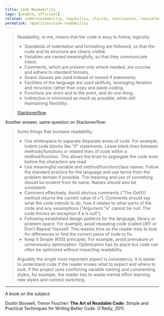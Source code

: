 ```yaml
---
title: Code Readability
tags: [usable, efficient]
related: understandability, legibility, clarity, conciseness, consistency, readability
permalink: /qualities/code-readability
---
```


>Readability, to me, means that the code is easy to follow, logically.
>
>* Standards of indentation and formatting are followed, so that the code and its structure are clearly visible.
>* Variables are named meaningfully, so that they communicate intent.
>* Comments, which are present only where needed, are concise and adhere to standard formats.
>* Guard clauses are used instead of nested if statements.
>* Facilities of the language are used skillfully, leveraging iteration and recursion rather than copy and paste coding.
>* Functions are short and to the point, and do one thing.
>* Indirection is minimized as much as possible, while still maintaining flexibility.
>
>[Stackoverflow](https://softwareengineering.stackexchange.com/questions/162923/what-defines-code-readability)


Another answer, same question on Stackoverflow:

>Some things that increase readability:
>
>* Use whitespace to separate disparate areas of code. For example, indent code blocks like "if" statements. Leave blank lines between methods/functions or related lines of code within a method/function. This allows the brain to segregate the code even before the characters are read.
>* Use meaningful variable and method/function/class names. Follow the standard practice for the language and use terms from the problem domain if possible. The meaning and use of something should be evident from its name. Names should also be consistent.
>* Comment effectively. Avoid obvious comments ("The GetX() method returns the current value of x"). Comments should say what the code intends to do, how it relates to other parts of the code and any assumptions ("Argument "a" cannot be null. The code throws an exception if a is null").
>* Following established design patterns for the language, library or problem space. For example, avoid repeating code (called DRY or Don't Repeat Yourself. This wastes time as the reader tries to look for differences or find the correct piece of code to fix.
>* Keep it Simple (KISS principle). For example, avoid premature or unnecessary optimization. Optimization has its place but code can often be optimized without impacting readability.
>
>Arguably the single most important aspect is consistency. It is easier to understand code if the reader knows what to expect and where to look. If the project uses conflicting variable naming and commenting styles, for example, the reader has to waste mental effort learning new styles and context switching. 
>
>
<hr>
A book on the subject:

Dustin Boswell, Trevor Foucher: **The Art of Readable Code**: Simple and Practical Techniques for Writing Better Code. O'Reilly, 2011.